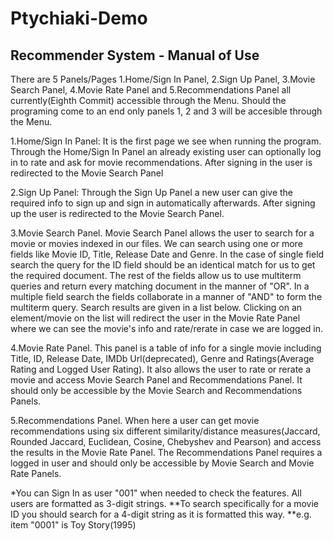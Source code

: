 # Ptychiaki-Demo
Recommender System - Manual of Use
-------------
There are 5 Panels/Pages 1.Home/Sign In Panel, 2.Sign Up Panel, 3.Movie Search Panel, 4.Movie Rate Panel and 5.Recommendations Panel
all currently(Eighth Commit) accessible through the Menu. Should the programing come to an end only panels 1, 2 and 3 will be accesible 
through the Menu.

1.Home/Sign In Panel: It is the first page we see when running the program. Through the Home/Sign In Panel an already existing user can 
optionally log in to rate and ask for movie recommendations. After signing in the user is redirected to the Movie Search Panel

2.Sign Up Panel: Through the Sign Up Panel a new user can give the required info to sign up and sign in automatically afterwards. 
After signing up the user is redirected to the Movie Search Panel.

3.Movie Search Panel. Movie Search Panel allows the user to search for a movie or movies indexed in our files. We can search using one or
more fields like Movie ID, Title, Release Date and Genre. In the case of single field search the query for the ID field should be an 
identical match for us to get the required document. The rest of the fields allow us to use multiterm queries and return every matching 
document in the manner of "OR". In a multiple field search the fields collaborate in a manner of "AND" to form the multiterm query.
Search results are given in a list below. Clicking on an element/movie on the list will redirect the user in the Movie Rate Panel where
we can see the movie's info and rate/rerate in case we are logged in.

4.Movie Rate Panel. This panel is a table of info for a single movie including Title, ID, Release Date, IMDb Url(deprecated), Genre and 
Ratings(Average Rating and Logged User Rating). It also allows the user to rate or rerate a movie and access Movie Search Panel and
Recommendations Panel. It should only be accessible by the Movie Search and Recommendations Panels.

5.Recommendations Panel. When here a user can get movie recommendations using six different similarity/distance measures(Jaccard, Rounded Jaccard,
Euclidean, Cosine, Chebyshev and Pearson) and access the results in the Movie Rate Panel. The Recommendations Panel requires a logged in 
user and should only be accessible by Movie Search and Movie Rate Panels.


*You can Sign In as user "001" when needed to check the features. All users are formatted as 3-digit strings.
**To search specifically for a movie ID you should search for a 4-digit string as it is formatted this way.
**e.g. item "0001" is Toy Story(1995)

